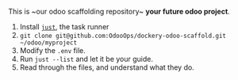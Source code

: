 This is ~our odoo scaffolding repository~ **your future odoo project**.

1. Install [`just`](https://github.com/casey/just#installation), the task runner
2. `git clone git@github.com:OdooOps/dockery-odoo-scaffold.git ~/odoo/myproject`
3. Modify the `.env` file.
4. Run `just --list` and let it be your guide.
5. Read through the files, and understand what they do.
